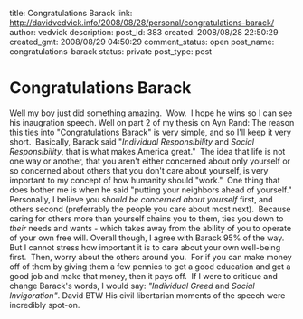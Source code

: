 title: Congratulations Barack
link: http://davidvedvick.info/2008/08/28/personal/congratulations-barack/
author: vedvick
description: 
post_id: 383
created: 2008/08/28 22:50:29
created_gmt: 2008/08/29 04:50:29
comment_status: open
post_name: congratulations-barack
status: private
post_type: post

# Congratulations Barack

Well my boy just did something amazing.  Wow.  I hope he wins so I can see his inaugration speech. Well on part 2 of my thesis on Ayn Rand: The reason this ties into "Congratulations Barack" is very simple, and so I'll keep it very short.  Basically, Barack said "_Individual Responsibility_ and _Social Responsibility_, that is what makes America great."  The idea that life is not one way or another, that you aren't either concerned about only yourself or so concerned about others that you don't care about yourself, is very important to my concept of how humanity should "work."  One thing that does bother me is when he said "putting your neighbors ahead of yourself." Personally, I believe you _should be concerned about yourself_ first, and others second (preferrably the people you care about most next).  Because caring for others more than yourself chains you to them, ties you down to _their_ needs and wants - which takes away from the ability of you to operate of your own free will. Overall though, I agree with Barack 95% of the way.  But I cannot stress how important it is to care about your own well-being first.  Then, worry about the others around you.  For if you can make money off of them by giving them a few pennies to get a good education and get a good job and make that money, then it pays off.  If I were to critique and change Barack's words, I would say: _"Individual Greed_ and _Social Invigoration"_. David BTW His civil libertarian moments of the speech were incredibly spot-on.